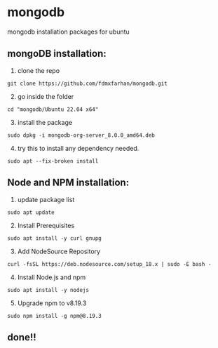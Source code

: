 # mongodb
mongodb installation packages for ubuntu
## mongoDB installation:
  1. clone the repo
  ```
  git clone https://github.com/fdmxfarhan/mongodb.git
  ```
  2. go inside the folder
  ```
  cd "mongodb/Ubuntu 22.04 x64"
  ```
  3. install the package
  ```
  sudo dpkg -i mongodb-org-server_8.0.0_amd64.deb
  ```
  4. try this to install any dependency needed.
  ```
  sudo apt --fix-broken install
  ```
## Node and NPM installation:
  1. update package list
  ```
  sudo apt update
  ```
  2. Install Prerequisites
  ```
  sudo apt install -y curl gnupg
  ```
  3. Add NodeSource Repository
  ```
  curl -fsSL https://deb.nodesource.com/setup_18.x | sudo -E bash -
  ```
  4. Install Node.js and npm
  ```
  sudo apt install -y nodejs
  ```
  5. Upgrade npm to v8.19.3
  ```
  sudo npm install -g npm@8.19.3
  ```
## done!!
